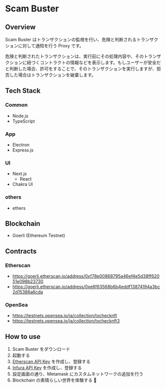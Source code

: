 # Scam Buster

## Overview

Scam Buster はトランザクションの監視を行い、危険と判断されるトランザクションに対して通知を行う Proxy です。

危険と判断されたトランザクションは、実行前にその処理内容や、そのトランザクションに紐づくコントラクトの情報などを表示します。もしユーザーが安全だと判断した場合、許可をすることで、そのトランザクションを実行しますが、拒否した場合はトランザクションを破棄します。

## Tech Stack

### Common

- Node.js
- TypeScript

### App

- Electron
- Express.js

### UI

- Next.js
  - React
- Chakra UI

### others

- ethers

## Blockchain

- Goerli (Ethereum Testnet)

## Contracts

### Etherscan

- https://goerli.etherscan.io/address/0xf78e00868795a46ef4e5d38ff62051e098b23730
- https://goerli.etherscan.io/address/0xe6f63568b6b4eddf13874194a3bc2d15386a6cda

### OpenSea

- https://testnets.opensea.io/ja/collection/txchecknft
- https://testnets.opensea.io/ja/collection/txchecknft3

## How to use

1. Scam Buster をダウンロード
2. 起動する
3. [Etherscan API Key](https://etherscan.io/myapikey) を作成し、登録する
4. [Infura API Key](https://infura.io/) を作成し、登録する
5. 設定画面の通り、Metamask にカスタムネットワークの追加を行う
6. Blockchain の素晴らしい世界を体験する 🎉
